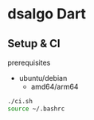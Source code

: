 # dsalgo Dart

## Setup & CI

prerequisites

- ubuntu/debian
  - amd64/arm64

```sh
./ci.sh
source ~/.bashrc
```
